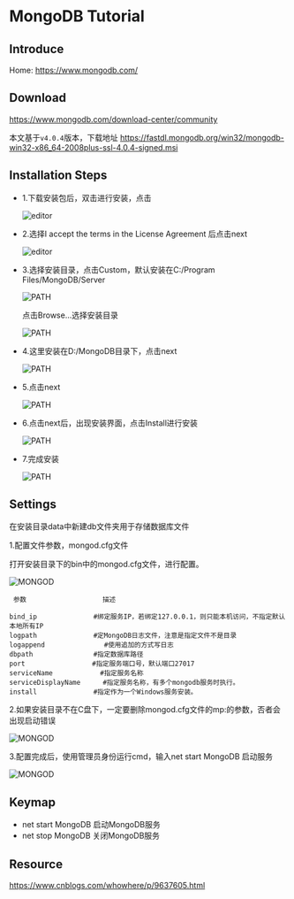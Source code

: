 # MongoDB Tutorial

## Introduce

Home: https://www.mongodb.com/
## Download
https://www.mongodb.com/download-center/community

本文基于`v4.0.4`版本，下载地址
https://fastdl.mongodb.org/win32/mongodb-win32-x86_64-2008plus-ssl-4.0.4-signed.msi
## Installation Steps

- 1.下载安装包后，双击进行安装，点击

  ![editor](image/MongoDB-1.png)

- 2.选择I accept the terms in the License Agreement 后点击next
  
  ![editor](image/MongoDB-2.png)

- 3.选择安装目录，点击Custom，默认安装在C:/Program Files/MongoDB/Server

  ![PATH](image/MongoDB-3.png)
  
  点击Browse...选择安装目录
  
  ![PATH](image/MongoDB-3.1.png)

- 4.这里安装在D:/MongoDB目录下，点击next

  ![PATH](image/MongoDB-4.png)

- 5.点击next

  ![PATH](image/MongoDB-5.png)

- 6.点击next后，出现安装界面，点击Install进行安装

  ![PATH](image/MongoDB-6.png)

- 7.完成安装 

  ![PATH](image/MongoDB-7.png)
 
## Settings

在安装目录data中新建db文件夹用于存储数据库文件

1.配置文件参数，mongod.cfg文件

  打开安装目录下的bin中的mongod.cfg文件，进行配置。
  
  ![MONGOD](image/MongoDB-Settings-1.png)
  
  ```
   参数 　　　　　　　　　　　描述
    
 bind_ip　　 　　　　　　#绑定服务IP，若绑定127.0.0.1，则只能本机访问，不指定默认本地所有IP
 logpath 　　　　　　　　#定MongoDB日志文件，注意是指定文件不是目录
 logappend               #使用追加的方式写日志
 dbpath 　　　　　　　　 #指定数据库路径
 port 　　　　　 　　　　#指定服务端口号，默认端口27017
 serviceName    　　　   #指定服务名称
 serviceDisplayName 　   #指定服务名称，有多个mongodb服务时执行。
 install 　　　　　　　　#指定作为一个Windows服务安装。
  ```
2.如果安装目录不在C盘下，一定要删除mongod.cfg文件的mp:的参数，否者会出现启动错误

   ![MONGOD](image/MongoDB-Settings-2.png)

3.配置完成后，使用管理员身份运行cmd，输入net start MongoDB 启动服务

   ![MONGOD](image/MongoDB-Settings-3.png)
  
## Keymap
  
  + net start MongoDB        启动MongoDB服务
  + net stop MongoDB         关闭MongoDB服务
  
## Resource
 
  https://www.cnblogs.com/whowhere/p/9637605.html





